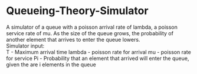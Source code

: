 # Queueing-Theory-Simulator
A simulator of a queue with a poisson arrival rate of lambda, a poisson service rate of mu. As the size of the queue grows, the probability of another element that arrives to enter the queue lowers.\
Simulator input:\
  T - Maximum arrival time
  lambda - poisson rate for arrival
  mu - poisson rate for service
  Pi - Probability that an element that arrived will enter the queue, given the are i elements in the queue
